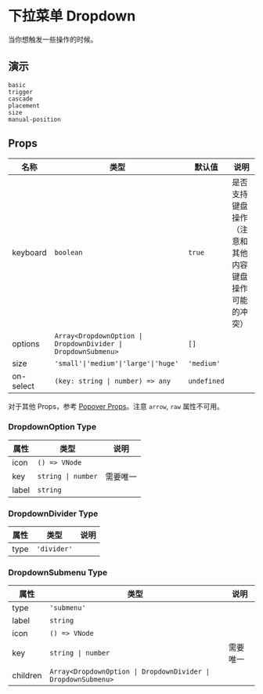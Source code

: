 # 下拉菜单 Dropdown
当你想触发一些操作的时候。

## 演示
```demo
basic
trigger
cascade
placement
size
manual-position
```

## Props
|名称|类型|默认值|说明|
|-|-|-|-|
|keyboard|`boolean`|`true`|是否支持键盘操作（注意和其他内容键盘操作可能的冲突）|
|options|`Array<DropdownOption \| DropdownDivider \| DropdownSubmenu>`|`[]`||
|size|`'small'\|'medium'\|'large'\|'huge'`|`'medium'`||
|on-select|`(key: string \| number) => any`|`undefined`||

对于其他 Props，参考 [Popover Props](n-popover#Props)。注意 `arrow`, `raw` 属性不可用。

### DropdownOption Type
|属性|类型|说明|
|-|-|-|
|icon|`() => VNode`||
|key|`string \| number`|需要唯一|
|label|`string`||

### DropdownDivider Type
|属性|类型|说明|
|-|-|-|
|type|`'divider'`||

### DropdownSubmenu Type
|属性|类型|说明|
|-|-|-|
|type|`'submenu'`||
|label|`string`||
|icon|`() => VNode`||
|key|`string \| number`|需要唯一|
|children|`Array<DropdownOption \| DropdownDivider \| DropdownSubmenu>`||
